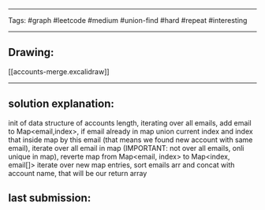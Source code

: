 



----

Tags: #graph #leetcode #medium #union-find #hard #repeat #interesting 

----

## Drawing:
[[accounts-merge.excalidraw]]

----


## solution explanation:
init of data structure of accounts length, iterating over all emails, add email to Map<email,index>, if email already in map union current index and index that inside map by this email (that means we found new account with same email), iterate over all email in map (IMPORTANT: not over all emails, onli unique in map), reverte map from Map<email, index> to Map<index, email[]> iterate over new map entries, sort emails arr and concat with account name, that will be our return array

## last submission:
```javascript

```



